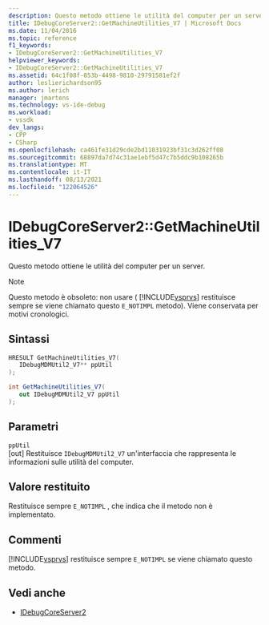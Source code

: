 ```yaml
---
description: Questo metodo ottiene le utilità del computer per un server.
title: IDebugCoreServer2::GetMachineUtilities_V7 | Microsoft Docs
ms.date: 11/04/2016
ms.topic: reference
f1_keywords:
- IDebugCoreServer2::GetMachineUtilities_V7
helpviewer_keywords:
- IDebugCoreServer2::GetMachineUtilities_V7
ms.assetid: 64c1f08f-853b-4498-9810-29791581ef2f
author: leslierichardson95
ms.author: lerich
manager: jmartens
ms.technology: vs-ide-debug
ms.workload:
- vssdk
dev_langs:
- CPP
- CSharp
ms.openlocfilehash: ca461fe31d29cde2bd11031923bf31c3d262ff08
ms.sourcegitcommit: 68897da7d74c31ae1ebf5d47c7b5ddc9b108265b
ms.translationtype: MT
ms.contentlocale: it-IT
ms.lasthandoff: 08/13/2021
ms.locfileid: "122064526"
---
```

# <a name="idebugcoreserver2getmachineutilities_v7"></a>IDebugCoreServer2::GetMachineUtilities_V7
Questo metodo ottiene le utilità del computer per un server.

> [!NOTE]
> Questo metodo è obsoleto: non usare ( [!INCLUDE[vsprvs](../../../code-quality/includes/vsprvs_md.md)] restituisce sempre se viene chiamato questo `E_NOTIMPL` metodo). Viene conservata per motivi cronologici.

## <a name="syntax"></a>Sintassi

```cpp
HRESULT GetMachineUtilities_V7(
   IDebugMDMUtil2_V7** ppUtil
);
```

```csharp
int GetMachineUtilities_V7(
   out IDebugMDMUtil2_V7 ppUtil
);
```

## <a name="parameters"></a>Parametri
`ppUtil`\
[out] Restituisce `IDebugMDMUtil2_V7` un'interfaccia che rappresenta le informazioni sulle utilità del computer.

## <a name="return-value"></a>Valore restituito
 Restituisce sempre `E_NOTIMPL` , che indica che il metodo non è implementato.

## <a name="remarks"></a>Commenti
 [!INCLUDE[vsprvs](../../../code-quality/includes/vsprvs_md.md)] restituisce sempre `E_NOTIMPL` se viene chiamato questo metodo.

## <a name="see-also"></a>Vedi anche
- [IDebugCoreServer2](../../../extensibility/debugger/reference/idebugcoreserver2.md)
